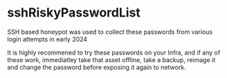 # sshRiskyPasswordList
SSH based honeypot was used to collect these passwords from various login attempts in early 2024

It is highly recommened to try these passwords on your Infra, and if any of these work, immediatley take that asset offline, take a backup, reimage it and change the password before exposing it again to network.
